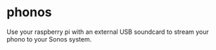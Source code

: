 # phonos
Use your raspberry pi with an external USB soundcard to stream your phono to your Sonos system.  
